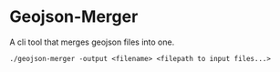 # Geojson-Merger

A cli tool that merges geojson files into one. 

```
./geojson-merger -output <filename> <filepath to input files...>
```
